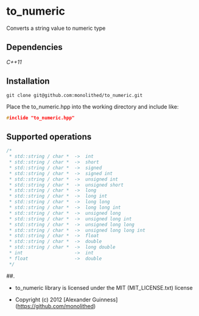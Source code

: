# to_numeric

Converts a string value to numeric type

## Dependencies

*C++11*

## Installation

```
git clone git@github.com:monolithed/to_numeric.git
```

Place the to_numeric.hpp into the working directory and include like:

```c++
#inclide "to_numeric.hpp"
```

## Supported operations

```c++
/*
 * std::string / char *  ->  int
 * std::string / char *  ->  short
 * std::string / char *  ->  signed
 * std::string / char *  ->  signed int
 * std::string / char *  ->  unsigned int
 * std::string / char *  ->  unsigned short
 * std::string / char *  ->  long
 * std::string / char *  ->  long int
 * std::string / char *  ->  long long
 * std::string / char *  ->  long long int
 * std::string / char *  ->  unsigned long
 * std::string / char *  ->  unsigned long int
 * std::string / char *  ->  unsigned long long
 * std::string / char *  ->  unsigned long long int
 * std::string / char *  ->  float
 * std::string / char *  ->  double
 * std::string / char *  ->  long double
 * int                   ->  int
 * float                 ->  double
 */
```

##.

* to_numeric library is licensed under the MIT (MIT_LICENSE.txt) license

* Copyright (c) 2012 [Alexander Guinness] (https://github.com/monolithed)
